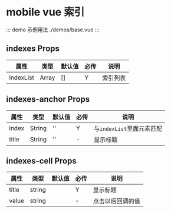 # mobile vue 索引

::: demo 示例用法 ./demos/base.vue
:::


## indexes Props

| 属性 | 类型 | 默认值 | 必传 | 说明 |
| ----- | ----- | ----- | ----- | ----- |
| indexList | Array<string> | [] | Y | 索引列表 |

## indexes-anchor Props

| 属性 | 类型 | 默认值 | 必传 | 说明 |
| ----- | ----- | ----- | ----- | ----- |
| index | String | '' | Y | 与```indexList```里面元素匹配 |
| title | String | '' | - | 显示标题 |

## indexes-cell Props

| 属性 | 类型 | 默认值 | 必传 | 说明 |
| ----- | ----- | ----- | ----- | ----- |
| title | string |  | Y | 显示标题 |
| value | string |  | - | 点击以后回调的值 |
